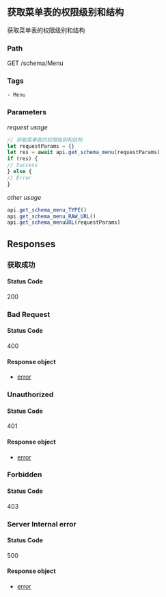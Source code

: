 ## 获取菜单表的权限级别和结构

获取菜单表的权限级别和结构
### Path
GET /schema/Menu

### Tags
    - Menu
### Parameters


*request usage*
```javascript
// 获取菜单表的权限级别和结构
let requestParams = {}
let res = await api.get_schema_menu(requestParams)
if (res) {
// Success
} else {
// Error
}
```
*other usage*
```javascript
api.get_schema_menu_TYPE()
api.get_schema_menu_RAW_URL()
api.get_schema_menuURL(requestParams)
```

## Responses
### 获取成功

#### Status Code
200



### Bad Request

#### Status Code
400


#### Response object
* [error](../models/error.md)

### Unauthorized

#### Status Code
401


#### Response object
* [error](../models/error.md)

### Forbidden

#### Status Code
403



### Server Internal error

#### Status Code
500


#### Response object
* [error](../models/error.md)

